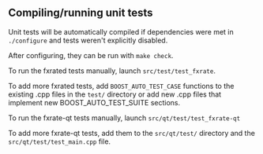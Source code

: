 Compiling/running unit tests
------------------------------------

Unit tests will be automatically compiled if dependencies were met in `./configure`
and tests weren't explicitly disabled.

After configuring, they can be run with `make check`.

To run the fxrated tests manually, launch `src/test/test_fxrate`.

To add more fxrated tests, add `BOOST_AUTO_TEST_CASE` functions to the existing
.cpp files in the `test/` directory or add new .cpp files that
implement new BOOST_AUTO_TEST_SUITE sections.

To run the fxrate-qt tests manually, launch `src/qt/test/test_fxrate-qt`

To add more fxrate-qt tests, add them to the `src/qt/test/` directory and
the `src/qt/test/test_main.cpp` file.

